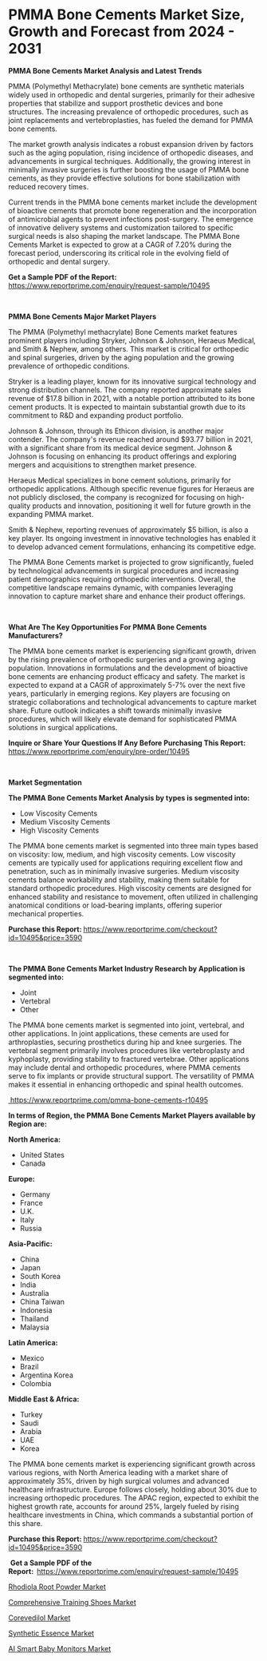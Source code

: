 <p><h1>PMMA Bone Cements Market Size, Growth and Forecast from 2024 - 2031</h1></p><p><strong>PMMA Bone Cements Market Analysis and Latest Trends</strong></p>
<p><p>PMMA (Polymethyl Methacrylate) bone cements are synthetic materials widely used in orthopedic and dental surgeries, primarily for their adhesive properties that stabilize and support prosthetic devices and bone structures. The increasing prevalence of orthopedic procedures, such as joint replacements and vertebroplasties, has fueled the demand for PMMA bone cements. </p><p>The market growth analysis indicates a robust expansion driven by factors such as the aging population, rising incidence of orthopedic diseases, and advancements in surgical techniques. Additionally, the growing interest in minimally invasive surgeries is further boosting the usage of PMMA bone cements, as they provide effective solutions for bone stabilization with reduced recovery times.</p><p>Current trends in the PMMA bone cements market include the development of bioactive cements that promote bone regeneration and the incorporation of antimicrobial agents to prevent infections post-surgery. The emergence of innovative delivery systems and customization tailored to specific surgical needs is also shaping the market landscape. The PMMA Bone Cements Market is expected to grow at a CAGR of 7.20% during the forecast period, underscoring its critical role in the evolving field of orthopedic and dental surgery.</p></p>
<p><strong>Get a Sample PDF of the Report:&nbsp;</strong> <a href="https://www.reportprime.com/enquiry/request-sample/10495">https://www.reportprime.com/enquiry/request-sample/10495</a></p>
<p>&nbsp;</p>
<p><strong>PMMA Bone Cements Major Market Players</strong></p>
<p><p>The PMMA (Polymethyl methacrylate) Bone Cements market features prominent players including Stryker, Johnson & Johnson, Heraeus Medical, and Smith & Nephew, among others. This market is critical for orthopedic and spinal surgeries, driven by the aging population and the growing prevalence of orthopedic conditions.</p><p>Stryker is a leading player, known for its innovative surgical technology and strong distribution channels. The company reported approximate sales revenue of $17.8 billion in 2021, with a notable portion attributed to its bone cement products. It is expected to maintain substantial growth due to its commitment to R&D and expanding product portfolio.</p><p>Johnson & Johnson, through its Ethicon division, is another major contender. The company's revenue reached around $93.77 billion in 2021, with a significant share from its medical device segment. Johnson & Johnson is focusing on enhancing its product offerings and exploring mergers and acquisitions to strengthen market presence.</p><p>Heraeus Medical specializes in bone cement solutions, primarily for orthopedic applications. Although specific revenue figures for Heraeus are not publicly disclosed, the company is recognized for focusing on high-quality products and innovation, positioning it well for future growth in the expanding PMMA market.</p><p>Smith & Nephew, reporting revenues of approximately $5 billion, is also a key player. Its ongoing investment in innovative technologies has enabled it to develop advanced cement formulations, enhancing its competitive edge.</p><p>The PMMA Bone Cements market is projected to grow significantly, fueled by technological advancements in surgical procedures and increasing patient demographics requiring orthopedic interventions. Overall, the competitive landscape remains dynamic, with companies leveraging innovation to capture market share and enhance their product offerings.</p></p>
<p>&nbsp;</p>
<p><strong>What Are The Key Opportunities For PMMA Bone Cements Manufacturers?</strong></p>
<p><p>The PMMA bone cements market is experiencing significant growth, driven by the rising prevalence of orthopedic surgeries and a growing aging population. Innovations in formulations and the development of bioactive bone cements are enhancing product efficacy and safety. The market is expected to expand at a CAGR of approximately 5-7% over the next five years, particularly in emerging regions. Key players are focusing on strategic collaborations and technological advancements to capture market share. Future outlook indicates a shift towards minimally invasive procedures, which will likely elevate demand for sophisticated PMMA solutions in surgical applications.</p></p>
<p><strong>Inquire or Share Your Questions If Any Before Purchasing This Report:</strong> <a href="https://www.reportprime.com/enquiry/pre-order/10495">https://www.reportprime.com/enquiry/pre-order/10495</a></p>
<p>&nbsp;</p>
<p><strong>Market Segmentation</strong></p>
<p><strong>The PMMA Bone Cements Market Analysis by types is segmented into:</strong></p>
<p><ul><li>Low Viscosity Cements</li><li>Medium Viscosity Cements</li><li>High Viscosity Cements</li></ul></p>
<p><p>The PMMA bone cements market is segmented into three main types based on viscosity: low, medium, and high viscosity cements. Low viscosity cements are typically used for applications requiring excellent flow and penetration, such as in minimally invasive surgeries. Medium viscosity cements balance workability and stability, making them suitable for standard orthopedic procedures. High viscosity cements are designed for enhanced stability and resistance to movement, often utilized in challenging anatomical conditions or load-bearing implants, offering superior mechanical properties.</p></p>
<p><strong>Purchase this Report:&nbsp;</strong><a href="https://www.reportprime.com/checkout?id=10495&price=3590">https://www.reportprime.com/checkout?id=10495&price=3590</a></p>
<p>&nbsp;</p>
<p><strong>The PMMA Bone Cements Market Industry Research by Application is segmented into:</strong></p>
<p><ul><li>Joint</li><li>Vertebral</li><li>Other</li></ul></p>
<p><p>The PMMA bone cements market is segmented into joint, vertebral, and other applications. In joint applications, these cements are used for arthroplasties, securing prosthetics during hip and knee surgeries. The vertebral segment primarily involves procedures like vertebroplasty and kyphoplasty, providing stability to fractured vertebrae. Other applications may include dental and orthopedic procedures, where PMMA cements serve to fix implants or provide structural support. The versatility of PMMA makes it essential in enhancing orthopedic and spinal health outcomes.</p></p>
<p><a href="https://www.reportprime.com/pmma-bone-cements-r10495">&nbsp;https://www.reportprime.com/pmma-bone-cements-r10495</a></p>
<p><strong>In terms of Region, the PMMA Bone Cements Market Players available by Region are:</strong></p>
<p>
    <p> <strong> North America: </strong>
        <ul>
            <li>United States</li>
            <li>Canada</li>
        </ul>
        </p> 
    <p> <strong> Europe: </strong>
        <ul>
            <li>Germany</li>
            <li>France</li>
            <li>U.K.</li>
            <li>Italy</li>
            <li>Russia</li>
        </ul>
        </p> 
    <p> <strong> Asia-Pacific: </strong>
        <ul>
            <li>China</li>
            <li>Japan</li>
            <li>South Korea</li>
            <li>India</li>
            <li>Australia</li>
            <li>China Taiwan</li>
            <li>Indonesia</li>
            <li>Thailand</li>
            <li>Malaysia</li>
        </ul>
        </p> 
    <p> <strong> Latin America: </strong>
        <ul>
            <li>Mexico</li>
            <li>Brazil</li>
            <li>Argentina Korea</li>
            <li>Colombia</li>
        </ul>
        </p> 
    <p> <strong> Middle East & Africa: </strong>
        <ul>
            <li>Turkey</li>
            <li>Saudi</li>
            <li>Arabia</li>
            <li>UAE</li>
            <li>Korea</li>
        </ul>
    </p>
    </p>
<p><p>The PMMA bone cements market is experiencing significant growth across various regions, with North America leading with a market share of approximately 35%, driven by high surgical volumes and advanced healthcare infrastructure. Europe follows closely, holding about 30% due to increasing orthopedic procedures. The APAC region, expected to exhibit the highest growth rate, accounts for around 25%, largely fueled by rising healthcare investments in China, which commands a substantial portion of this share.</p></p>
<p><strong>Purchase this Report: </strong><a href="https://www.reportprime.com/checkout?id=10495&price=3590">https://www.reportprime.com/checkout?id=10495&price=3590</a></p>
<p>&nbsp;<strong>Get a Sample PDF of the Report:&nbsp;&nbsp;</strong><a href="https://www.reportprime.com/enquiry/request-sample/10495">https://www.reportprime.com/enquiry/request-sample/10495</a></p>
<p><strong></strong></p>
<p><p><a href="https://www.linkedin.com/pulse/comprehensive-analysis-global-rhodiola-root-powder-market-growth-3bguc?trackingId=VV1ci2BWThyXk%2BHPgZoadA%3D%3D">Rhodiola Root Powder Market</a></p><p><a href="https://issuu.com/reportprime-2/docs/comprehensive-training-shoes-market_3d0a686e0dd035">Comprehensive Training Shoes Market</a></p><p><a href="https://medium.com/@vaniquavaughn8/the-corevedilol-market-is-anticipated-to-experience-significant-growth-with-a-projected-cagr-of-45f94217c695">Corevedilol Market</a></p><p><a href="https://www.linkedin.com/pulse/synthetic-essence-market-outlook-complete-industry-analysis-z4hfc?trackingId=T%2BmzdHRERbyYDqcBt%2BH7TA%3D%3D">Synthetic Essence Market</a></p><p><a href="https://github.com/hgf64gh/Market-Research-Report-List-1/blob/main/ai-smart-baby-monitors-market.md">AI Smart Baby Monitors Market</a></p></p>